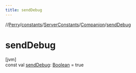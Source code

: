 ```yaml
---
title: sendDebug
---
```

//[Perry](../../../../index.html)/[constants](../../index.html)/[ServerConstants](../index.html)/[Companion](index.html)/[sendDebug](send-debug.html)



# sendDebug



[jvm]\
const val [sendDebug](send-debug.html): [Boolean](https://kotlinlang.org/api/latest/jvm/stdlib/kotlin/-boolean/index.html) = true




